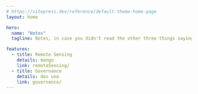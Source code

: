 ```yaml
---
# https://vitepress.dev/reference/default-theme-home-page
layout: home

hero:
  name: "Notes"
  tagline: Notes, in case you didn't read the other three things saying Notes

features:
  - title: Remote Sensing
    details: mango
    link: remoteSensing/
  - title: Governance
    details: dos uno
    link: governance/
---
```


